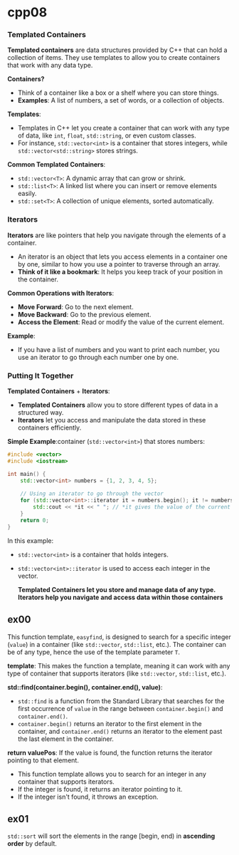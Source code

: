 # cpp08

### Templated Containers

**Templated containers** are data structures provided by C++ that can hold a collection of items. They use templates to allow you to create containers that work with any data type.

**Containers?**
- Think of a container like a box or a shelf where you can store things.
- **Examples**: A list of numbers, a set of words, or a collection of objects.

**Templates**: 
- Templates in C++ let you create a container that can work with any type of data, like `int`, `float`, `std::string`, or even custom classes.
- For instance, `std::vector<int>` is a container that stores integers, while `std::vector<std::string>` stores strings.

**Common Templated Containers**:
- `std::vector<T>`: A dynamic array that can grow or shrink.
- `std::list<T>`: A linked list where you can insert or remove elements easily.
- `std::set<T>`: A collection of unique elements, sorted automatically.

### Iterators

**Iterators** are like pointers that help you navigate through the elements of a container.

- An iterator is an object that lets you access elements in a container one by one, similar to how you use a pointer to traverse through an array.
- **Think of it like a bookmark**: It helps you keep track of your position in the container.

**Common Operations with Iterators**:
- **Move Forward**: Go to the next element.
- **Move Backward**: Go to the previous element.
- **Access the Element**: Read or modify the value of the current element.

**Example**:
- If you have a list of numbers and you want to print each number, you use an iterator to go through each number one by one.

### Putting It Together

**Templated Containers** + **Iterators**:
- **Templated Containers** allow you to store different types of data in a structured way.
- **Iterators** let you access and manipulate the data stored in these containers efficiently.

**Simple Example**:container (`std::vector<int>`) that stores numbers:

```cpp
#include <vector>
#include <iostream>

int main() {
    std::vector<int> numbers = {1, 2, 3, 4, 5};
    
    // Using an iterator to go through the vector
    for (std::vector<int>::iterator it = numbers.begin(); it != numbers.end(); ++it) {
        std::cout << *it << " "; // *it gives the value of the current element
    }
    return 0;
}
```

In this example:
- `std::vector<int>` is a container that holds integers.
- `std::vector<int>::iterator` is used to access each integer in the vector.


  **Templated Containers let you store and manage data of any type.
  Iterators help you navigate and access data within those containers**


## ex00


This function template, `easyfind`, is designed to search for a specific integer (`value`) in a container (like `std::vector`, `std::list`, etc.). The container can be of any type, hence the use of the template parameter `T`.

**template<typename T>**: This makes the function a template, meaning it can work with any type of container that supports iterators (like `std::vector`, `std::list`, etc.).

**std::find(container.begin(), container.end(), value)**:
   - `std::find` is a function from the Standard Library that searches for the first occurrence of `value` in the range between `container.begin()` and `container.end()`.
   - `container.begin()` returns an iterator to the first element in the container, and `container.end()` returns an iterator to the element past the last element in the container.

**return valuePos**: If the value is found, the function returns the iterator pointing to that element.

- This function template allows you to search for an integer in any container that supports iterators.
- If the integer is found, it returns an iterator pointing to it.
- If the integer isn't found, it throws an exception.

## ex01

`std::sort` will sort the elements in the range [begin, end) in **ascending order** by default.
